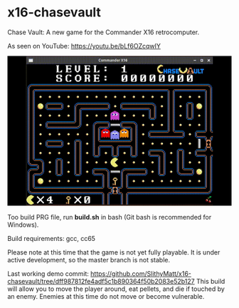# x16-chasevault
Chase Vault: A new game for the Commander X16 retrocomputer.

As seen on YouTube: https://youtu.be/bLf6OZcqwIY

![](chasevault2_loop.gif)

Too build PRG file, run **build.sh** in bash (Git bash is recommended for Windows).

Build requirements: gcc, cc65

Please note at this time that the game is not yet fully
playable. It is under active development, so the master branch is not stable.

Last working demo commit: https://github.com/SlithyMatt/x16-chasevault/tree/dff987812fe4adf5c1b890364f50b2083e52b127
This build will allow you to move the player around, eat pellets, and die if touched by an enemy. Enemies at this time do not move or become vulnerable.
